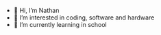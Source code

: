 - 👋 Hi, I’m Nathan
- 👀 I’m interested in coding, software and hardware
- 🌱 I’m currently learning in school
